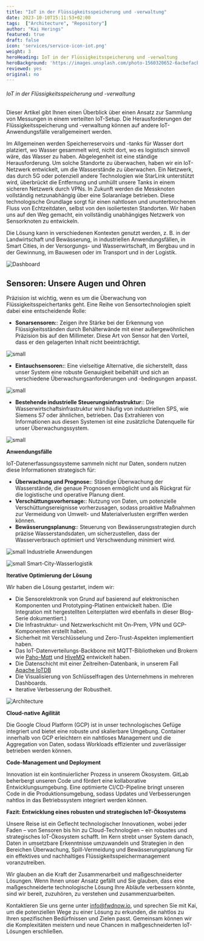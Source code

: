 ```yaml
---
title: "IoT in der Flüssigkeitsspeicherung und -verwaltung"
date: 2023-10-10T15:11:53+02:00
tags:  ["Architecture", "Repository"]
author: "Kai Herings"
featured: true
draft: false
icon: 'services/service-icon-iot.png'
weight: 3
heroHeading: IoT in der Flüssigkeitsspeicherung und -verwaltung
heroBackground: 'https://images.unsplash.com/photo-1560320652-6acbefacb0fd?ixlib=rb-4.0.3&q=85&fm=jpg&crop=entropy&cs=srgb&w=3600'
reviewed: yes
original: no
---
```


###### IoT in der Flüssigkeitsspeicherung und -verwaltung

Dieser Artikel gibt Ihnen einen Überblick über einen Ansatz zur Sammlung von Messungen in einem verteilten IoT-Setup. Die Herausforderungen der Flüssigkeitsspeicherung und -verwaltung können auf andere IoT-Anwendungsfälle verallgemeinert werden.

Im Allgemeinen werden Speicherreservoirs und -tanks für Wasser dort platziert, wo Wasser gesammelt wird, nicht dort, wo es logistisch sinnvoll wäre, das Wasser zu haben. Abgelegenheit ist eine ständige Herausforderung. Um solche Standorte zu überwachen, haben wir ein IoT-Netzwerk entwickelt, um die Wasserstände zu überwachen. Ein Netzwerk, das durch 5G oder potenziell andere Technologien wie StarLink unterstützt wird, überbrückt die Entfernung und umhüllt unsere Tanks in einem sicheren Netzwerk durch VPNs. In Zukunft werden die Messknoten vollständig netzunabhängig über eine Solaranlage betrieben. Diese technologische Grundlage sorgt für einen nahtlosen und ununterbrochenen Fluss von Echtzeitdaten, selbst von den isoliertesten Standorten. Wir haben uns auf den Weg gemacht, ein vollständig unabhängiges Netzwerk von Sensorknoten zu entwickeln. 

Die Lösung kann in verschiedenen Kontexten genutzt werden, z. B. in der Landwirtschaft und Bewässerung, in industriellen Anwendungsfällen, in Smart Cities, in der Versorgungs- und Wasserwirtschaft, im Bergbau und in der Gewinnung, im Bauwesen oder im Transport und in der Logistik.

![Dashboard](/images/blog/dashboard.jpeg)

## **Sensoren: Unsere Augen und Ohren**

Präzision ist wichtig, wenn es um die Überwachung von Flüssigkeitsspeichertanks geht. Eine Reihe von Sensortechnologien spielt dabei eine entscheidende Rolle:

- **Sonarsensoren:**: Zeigen ihre Stärke bei der Erkennung von Flüssigkeitsständen durch Behälterwände mit einer außergewöhnlichen Präzision bis auf den Millimeter. Diese Art von Sensor hat den Vorteil, dass er den gelagerten Inhalt nicht beeinträchtigt.

![small](/images/blog/sonarsensor.jpg)


- **Eintauchsensoren:**: Eine vielseitige Alternative, die sicherstellt, dass unser System eine robuste Genauigkeit beibehält und sich an verschiedene Überwachungsanforderungen und -bedingungen anpasst.

![small](/images/blog/submersionsensor.jpg?width=120px&height=60px)

- **Bestehende industrielle Steuerungsinfrastruktur:**: Die Wasserwirtschaftsinfrastruktur wird häufig von industriellen SPS, wie Siemens S7 oder ähnlichen, betrieben. Das Extrahieren von Informationen aus diesen Systemen ist eine zusätzliche Datenquelle für unser Überwachungssystem.

![small](/images/blog/s7.png)

  **Anwendungsfälle**



IoT-Datenerfassungssysteme sammeln nicht nur Daten, sondern nutzen diese Informationen strategisch für:

- **Überwachung und Prognose:**: Ständige Überwachung der Wasserstände, die genaue Prognosen ermöglicht und als Rückgrat für die logistische und operative Planung dient.
- **Verschüttungsvorhersage:**: Nutzung von Daten, um potenzielle Verschüttungsereignisse vorherzusagen, sodass proaktive Maßnahmen zur Vermeidung von Umwelt- und Materialverlusten ergriffen werden können.
- **Bewässerungsplanung:**: Steuerung von Bewässerungsstrategien durch präzise Wasserstandsdaten, um sicherzustellen, dass der Wasserverbrauch optimiert und Verschwendung minimiert wird.

![small](/images/blog/metalcontainers.jpg)
Industrielle Anwendungen

![small](/images/blog/plasticcontainers.jpg)
Smart-City-Wasserlogistik

**Iterative Optimierung der Lösung**






Wir haben die Lösung gestartet, indem wir:

- Die Sensorelektronik von Grund auf basierend auf elektronischen Komponenten und Prototyping-Platinen entwickelt haben. (Die Integration mit hergestellten Leiterplatten wird ebenfalls in dieser Blog-Serie dokumentiert.)
- Die Infrastruktur- und Netzwerkschicht mit On-Prem, VPN und GCP-Komponenten erstellt haben.
- Sicherheit mit Verschlüsselung und Zero-Trust-Aspekten implementiert haben.
- Das IoT-Datenverteilungs-Backbone mit MQTT-Bibliotheken und Brokern wie [Paho-Mqtt](https://pypi.org/project/paho-mqtt/) und [HiveMQ](https://www.hivemq.com/developers/community/) entwickelt haben.
- Die Datenschicht mit einer Zeitreihen-Datenbank, in unserem Fall [Apache IoTDB](https://iotdb.apache.org/)
- Die Visualisierung von Schlüsselfragen des Unternehmens in mehreren Dashboards.
- Iterative Verbesserung der Robustheit.

![Architecture](/images/blog/iotarch.jpg)

**Cloud-native Agilität**

Die Google Cloud Platform (GCP) ist in unser technologisches Gefüge integriert und bietet eine robuste und skalierbare Umgebung. Container innerhalb von GCP erleichtern ein nahtloses Management und die Aggregation von Daten, sodass Workloads effizienter und zuverlässiger betrieben werden können.

**Code-Management und Deployment**

Innovation ist ein kontinuierlicher Prozess in unserem Ökosystem. GitLab beherbergt unseren Code und fördert eine kollaborative Entwicklungsumgebung. Eine optimierte CI/CD-Pipeline bringt unseren Code in die Produktionsumgebung, sodass Updates und Verbesserungen nahtlos in das Betriebssystem integriert werden können.

**Fazit: Entwicklung eines robusten und strategischen IoT-Ökosystems**

Unsere Reise ist ein Geflecht technologischer Innovationen, wobei jeder Faden – von Sensoren bis hin zu Cloud-Technologien – ein robustes und strategisches IoT-Ökosystem schafft. Im Kern strebt unser System danach, Daten in umsetzbare Erkenntnisse umzuwandeln und Strategien in den Bereichen Überwachung, Spill-Vermeidung und Bewässerungsplanung für ein effektives und nachhaltiges Flüssigkeitsspeichermanagement voranzutreiben.

Wir glauben an die Kraft der Zusammenarbeit und maßgeschneiderter Lösungen. Wenn Ihnen unser Ansatz gefällt und Sie glauben, dass eine maßgeschneiderte technologische Lösung Ihre Abläufe verbessern könnte, sind wir bereit, zuzuhören, zu verstehen und zusammenzuarbeiten.

Kontaktieren Sie uns gerne unter [info@fwdnow.io](mailto:info@fwdnow.io), und sprechen Sie mit Kai, um die potenziellen Wege zu einer Lösung zu erkunden, die nahtlos zu Ihren spezifischen Bedürfnissen und Zielen passt. Gemeinsam können wir die Komplexitäten meistern und neue Chancen in maßgeschneiderten IoT-Lösungen erschließen.


